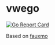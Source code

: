 # vwego

[![Go Report Card](https://goreportcard.com/badge/github.com/mlctrez/vwego)](https://goreportcard.com/report/github.com/mlctrez/vwego)

Based on [fauxmo](https://github.com/makermusings/fauxmo)



